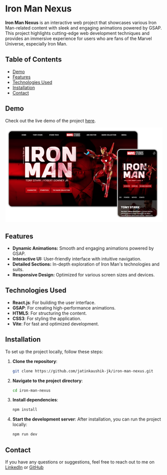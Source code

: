 # Iron Man Nexus

**Iron Man Nexus** is an interactive web project that showcases various Iron Man-related content with sleek and engaging animations powered by GSAP. This project highlights cutting-edge web development techniques and provides an immersive experience for users who are fans of the Marvel Universe, especially Iron Man.

## Table of Contents

- [Demo](#demo)
- [Features](#features)
- [Technologies Used](#technologies-used)
- [Installation](#installation)
- [Contact](#contact)

## Demo

Check out the live demo of the project [here](#).

![Preview](./src/assets/preview.png)

## Features

- **Dynamic Animations:** Smooth and engaging animations powered by GSAP.
- **Interactive UI:** User-friendly interface with intuitive navigation.
- **Detailed Sections:** In-depth exploration of Iron Man's technologies and suits.
- **Responsive Design:** Optimized for various screen sizes and devices.

## Technologies Used

- **React.js**: For building the user interface.
- **GSAP**: For creating high-performance animations.
- **HTML5**: For structuring the content.
- **CSS3**: For styling the application.
- **Vite**: For fast and optimized development.

## Installation

To set up the project locally, follow these steps:

1. **Clone the repository**:
   ```bash
   git clone https://github.com/jatinkaushik-jk/iron-man-nexus.git
   ```
2. **Navigate to the project directory**:
   ```bash
   cd iron-man-nexus
   ```
3. **Install dependencies**:
   ```bash
   npm install
   ```
4. **Start the development server**:
   After installation, you can run the project locally:

   ```bash
   npm run dev
   ```

## Contact

If you have any questions or suggestions, feel free to reach out to me on [LinkedIn](https://linkedin.com/in/jatinkaushik-jk) or [GitHub](https://github.com/jatinkaushik-jk)
